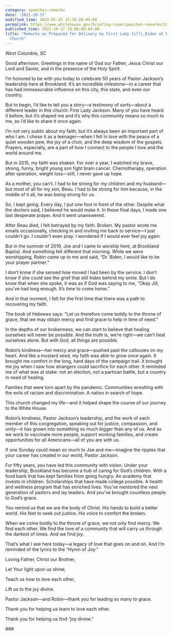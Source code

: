 ```yaml
---
category: speeches-remarks
date: '2021-10-17'
modified_time: 2022-01-25 15:39:28-04:00
permalink: https://www.whitehouse.gov/briefing-room/speeches-remarks/2021/10/17/remarks-as-prepared-for-delivery-by-first-lady-jill-biden-at-brookland-baptist-church/
published_time: 2021-10-17 19:00:00-04:00
title: "Remarks as Prepared for Delivery by First Lady Jill\_Biden at Brookland Baptist\_\
  Church"
---
```

 
*West Columbia, SC*

Good afternoon. Greetings in the name of God our Father, Jesus Christ
our Lord and Savior, and in the presence of the Holy Spirit.  

I’m honored to be with you today to celebrate 50 years of Pastor
Jackson’s leadership here at Brookland. It’s an incredible milestone—in
a career that has had immeasurable influence on this city, this state,
and even our country.  

But to begin, I’d like to tell you a story—a testimony of sorts—about a
different leader in this church: First Lady Jackson. Many of you have
heard it before, but it’s shaped me and it’s why this community means so
much to me, so I’d like to share it once again.   

I’m not very public about my faith, but it’s always been an important
part of who I am. I chose it as a teenager—when I fell in love with the
peace of a quiet wooden pew, the joy of a choir, and the deep wisdom of
the gospels. Prayers, especially, are a part of how I connect to the
people I love and the world around me.  

But in 2015, my faith was shaken. For over a year, I watched my brave,
strong, funny, bright young son fight brain cancer. Chemotherapy,
operation after operation, weight loss—still, I never gave up hope.  

As a mother, you can’t. I had to be strong for my children and my
husband—but most of all for my son, Beau. I had to be strong for him
because, in the middle of it all, he was being strong for us.  

So, I kept going. Every day, I put one foot in front of the other.
Despite what the doctors said, I believed he would make it. In those
final days, I made one last desperate prayer. And it went unanswered.  

After Beau died, I felt betrayed by my faith. Broken. My pastor wrote me
emails occasionally, checking in and inviting me back to service—I just
couldn’t go. I couldn’t even pray. I wondered if I would ever feel joy
again. 

But in the summer of 2019, Joe and I came to worship here, at Brookland
Baptist. And something felt different that morning. While we were
worshipping, Robin came up to me and said, “Dr. Biden, I would like to
be your prayer partner.”  

I don’t know if she sensed how moved I had been by the service. I don’t
know if she could see the grief that still hides behind my smile. But I
do know that when she spoke, it was as if God was saying to me, “Okay
Jill, you’ve had long enough. It’s time to come home.”  

And in that moment, I felt for the first time that there was a path to
recovering my faith.  

The book of Hebrews says: “Let us therefore come boldly to the throne of
grace, that we may obtain mercy and find grace to help in time of
need.” 

In the depths of our brokenness, we can start to believe that healing
ourselves will never be possible. And the truth is, we’re right—we can’t
heal ourselves alone. But with God, all things are possible.  

Robin’s kindness—her mercy and grace—pushed past the callouses on my
heart. And like a mustard seed, my faith was able to grow once again. It
brought me comfort in the long, hard days of the campaign trail. It
brought me joy when I saw how strangers could sacrifice for each other.
It reminded me of what was at stake: not an election, not a partisan
battle, but a country in need of healing.  

Families that were torn apart by the pandemic. Communities wrestling
with the evils of racism and discrimination. A nation in search of
hope.  

This church changed my life—and it helped shape the course of our
journey to the White House.  

Robin’s kindness, Pastor Jackson’s leadership, and the work of each
member of this congregation, speaking out for justice, compassion, and
unity—it has grown into something so much bigger than any of us. And as
we work to vaccinate more people, support working families, and create
opportunities for all Americans—all of you are with us.  

If one Sunday could mean so much to Joe and me—imagine the ripples that
your career has created in our world, Pastor Jackson.  

For fifty years, you have led this community with vision. Under your
leadership, Brookland has become a hub of caring for God’s children.
With a food bank that has kept families from going hungry. An academy
that invests in children. Scholarships that have made college possible.
A health and wellness program that has enriched lives. You’ve mentored
the next generation of pastors and lay leaders. And you’ve brought
countless people to God’s grace.  

You remind us that we are the body of Christ. His hands to build a
better world. His feet to seek out justice. His voice to comfort the
broken.  

When we come boldly to the throne of grace, we not only find mercy. We
find each other. We find the love of a community that will carry us
through the darkest of times. And we find joy.  

That’s what I see here today—a legacy of love that goes on and on. And
I’m reminded of the lyrics to the “Hymn of Joy:”  

Loving Father, Christ our Brother, 

Let Your light upon us shine; 

Teach us how to love each other, 

Lift us to the joy divine. 

Pastor Jackson—and Robin—thank you for leading so many to grace.  

Thank you for helping us learn to love each other.  

Thank you for helping us find “joy divine.” 

\### 
